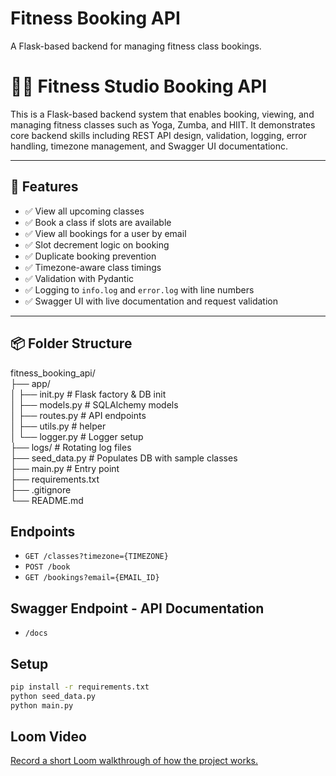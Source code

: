 # Fitness Booking API

A Flask-based backend for managing fitness class bookings.

# 🧘‍♀️ Fitness Studio Booking API

This is a Flask-based backend system that enables booking, viewing, and managing fitness classes such as Yoga, Zumba, and HIIT. It demonstrates core backend skills including REST API design, validation, logging, error handling, timezone management, and Swagger UI documentationc.

---

## 🚀 Features

- ✅ View all upcoming classes
- ✅ Book a class if slots are available
- ✅ View all bookings for a user by email
- ✅ Slot decrement logic on booking
- ✅ Duplicate booking prevention
- ✅ Timezone-aware class timings
- ✅ Validation with Pydantic
- ✅ Logging to `info.log` and `error.log` with line numbers
- ✅ Swagger UI with live documentation and request validation

---

## 📦 Folder Structure
fitness_booking_api/<br>
├── app/<br>
│ ├── init.py # Flask factory & DB init<br>
│ ├── models.py # SQLAlchemy models<br>
│ ├── routes.py # API endpoints<br>
│ ├── utils.py # helper<br>
│ └── logger.py # Logger setup<br>
├── logs/ # Rotating log files<br>
├── seed_data.py # Populates DB with sample classes<br>
├── main.py # Entry point<br>
├── requirements.txt<br>
├── .gitignore<br>
└── README.md

## Endpoints

- `GET /classes?timezone={TIMEZONE}`
- `POST /book`
- `GET /bookings?email={EMAIL_ID}`

## Swagger Endpoint - API Documentation

- `/docs`

## Setup

```bash
pip install -r requirements.txt
python seed_data.py
python main.py
```


## Loom Video

[Record a short Loom walkthrough of how the project works.](https://www.loom.com/share/4d2f672ce9d64ba398d2bd0b062b0a50?sid=38a799e1-1faa-4403-94f9-ebcef4b3cb14)
